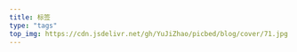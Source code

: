```yaml
---
title: 标签
type: "tags"
top_img: https://cdn.jsdelivr.net/gh/YuJiZhao/picbed/blog/cover/71.jpg
---
```

